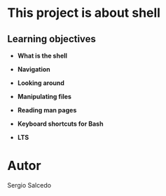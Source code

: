 # This project is about shell

## Learning objectives 

- **What is the shell**

- **Navigation**

- **Looking around**

- **Manipulating files**

- **Reading man pages**

- **Keyboard shortcuts for Bash**

- **LTS**

Autor
=========

Sergio Salcedo

